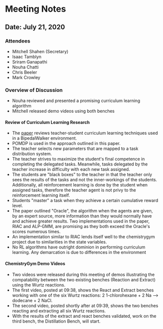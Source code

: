 # Meeting Notes

## Date: July 21, 2020

### Attendees

- Mitchell Shahen (Secretary)
- Isaac Tamblyn
- Sriram Ganapathi
- Nouha Chatti
- Chris Beeler
- Mark Crowley

### Overview of Discussion

- Nouha reviewed and presented a promising curriculum learning algorithm
- Mitchell released demo videos using both benches

#### Review of Curriculum Learning Research

- The [paper](https://arxiv.org/pdf/1910.07224.pdf) reviews teacher-student curriculum learning techniques used in a BipedalWalker environment.
- POMDP is used in the approach outlined in this paper.
- The teacher selects new parameters that are mapped to a task distribution system.
- The teacher strives to maximize the student's final competence in completing the delegated tasks. Meanwhile, tasks delegated by the teacher increase in difficulty with each new task assigned.
- The students are "black boxes" to the teacher in that the teacher only sees the results of the tasks and not the inner-workings of the students. Additionally, all reinforcement learning is done by the student when assigned tasks, therefore the teacher agent is not privy to the reinforcement learning itself.
- Students "master" a task when they achieve a certain cumulative reward level.
- The paper outlined "Oracle", the algorithm when the agents are given, by an expert source, more information than they would normally have and achieve greater results. Two implementations used in the paper, RIAC and ALP-GMM, are promising as they both exceed the Oracle's scores numerous times.
- An implementation similar to RIAC lends itself well to the chemistrygym project due to similarities in the state variables.
- No RL algorithms have outright dominion in performing curriculum learning. Any demarcation is due to differences in the environment

#### ChemistryGym Demo Videos

- Two videos were released during this meeting of demos illustrating the compatability between the two existing benches (Reaction and Extract) using the Wurtz reactions.
- The first video, posted at 09:38, shows the React and Extract benches working with one of the six Wurtz reactions: 2 1-chlorohexane + 2 Na --> dodecane + 2 NaCl.
- The second video, posted shortly after at 09:39, shows the two benches reacting and extracting all six Wurtz reactions.
- With the results of the extract and react benches validated, work on the third bench, the Distillation Bench, will start.
